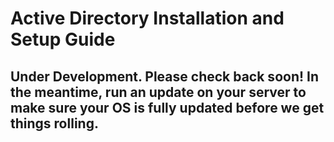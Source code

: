 # Active Directory Installation and Setup Guide

## Under Development. Please check back soon! In the meantime, run an update on your server to make sure your OS is fully updated before we get things rolling. 


    